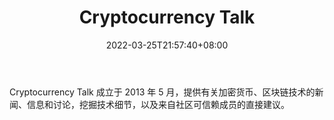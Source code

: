 ﻿---
weight: 
title: "Cryptocurrency Talk"
description: "Cryptocurrency Talk 成立于 2013 年 5 月，提供有关加密货币、区块链技术的新闻、信息和讨论，挖掘技术细节，以及来自社区可信赖成员的直接建议"
date: 2022-03-25T21:57:40+08:00
lastmod: 2022-03-25T16:45:40+08:00
draft: false
authors: ["Metabd"]
featuredImage: "cryptocurrency-talk.jpg"
link: ""
tags: ["元宇宙社区","Cryptocurrency Talk"]
categories: ["navigation"]
navigation: ["元宇宙社区"]
lightgallery: true
toc: true
pinned: false
recommend: false
recommend1: false
---
Cryptocurrency Talk 成立于 2013 年 5 月，提供有关加密货币、区块链技术的新闻、信息和讨论，挖掘技术细节，以及来自社区可信赖成员的直接建议。

